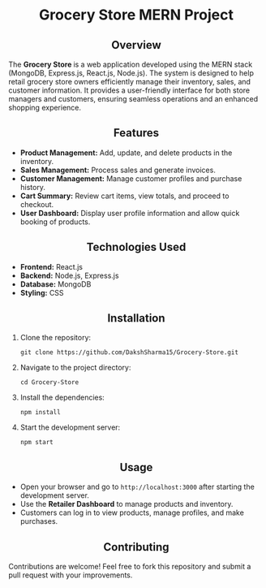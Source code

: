 <h1 align="center"> Grocery Store MERN Project </h1>

<h2 align="center">Overview</h2>
<p>The <strong>Grocery Store </strong> is a web application developed using the MERN stack (MongoDB, Express.js, React.js, Node.js). The system is designed to help retail grocery store owners efficiently manage their inventory, sales, and customer information. It provides a user-friendly interface for both store managers and customers, ensuring seamless operations and an enhanced shopping experience.</p>

<h2 align="center">Features</h2>
<ul>
  <li><strong>Product Management:</strong> Add, update, and delete products in the inventory.</li>
  <li><strong>Sales Management:</strong> Process sales and generate invoices.</li>
  <li><strong>Customer Management:</strong> Manage customer profiles and purchase history.</li>
  <li><strong>Cart Summary:</strong> Review cart items, view totals, and proceed to checkout.</li>
  <li><strong>User Dashboard:</strong> Display user profile information and allow quick booking of products.</li>
</ul>

<h2 align="center">Technologies Used</h2>
<ul>
  <li><strong>Frontend:</strong> React.js</li>
  <li><strong>Backend:</strong> Node.js, Express.js</li>
  <li><strong>Database:</strong> MongoDB</li>
  <li><strong>Styling:</strong> CSS</li>
</ul>

<h2 align="center">Installation</h2>
<ol>
  <li>Clone the repository:</li>
  <pre><code>git clone https://github.com/DakshSharma15/Grocery-Store.git</code></pre>
  <li>Navigate to the project directory:</li>
  <pre><code>cd Grocery-Store</code></pre>
  <li>Install the dependencies:</li>
  <pre><code>npm install</code></pre>
  <li>Start the development server:</li>
  <pre><code>npm start</code></pre>
</ol>

<h2 align="center">Usage</h2>
<ul>
  <li>Open your browser and go to <code>http://localhost:3000</code> after starting the development server.</li>
  <li>Use the <strong>Retailer Dashboard</strong> to manage products and inventory.</li>
  <li>Customers can log in to view products, manage profiles, and make purchases.</li>
</ul>

<h2 align="center">Contributing</h2>
<p>Contributions are welcome! Feel free to fork this repository and submit a pull request with your improvements.</p>

